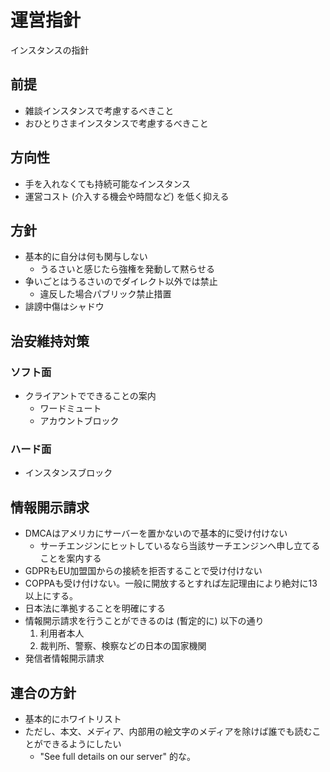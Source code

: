# 運営指針
インスタンスの指針

## 前提
* 雑談インスタンスで考慮するべきこと
* おひとりさまインスタンスで考慮するべきこと

## 方向性
* 手を入れなくても持続可能なインスタンス
* 運営コスト (介入する機会や時間など) を低く抑える

## 方針
* 基本的に自分は何も関与しない
  * うるさいと感じたら強権を発動して黙らせる
* 争いごとはうるさいのでダイレクト以外では禁止
  * 違反した場合パブリック禁止措置
* 誹謗中傷はシャドウ

## 治安維持対策
### ソフト面
* クライアントでできることの案内
  * ワードミュート
  * アカウントブロック

### ハード面
* インスタンスブロック

## 情報開示請求
* DMCAはアメリカにサーバーを置かないので基本的に受け付けない
  * サーチエンジンにヒットしているなら当該サーチエンジンへ申し立てることを案内する
* GDPRもEU加盟国からの接続を拒否することで受け付けない
* COPPAも受け付けない。一般に開放するとすれば左記理由により絶対に13以上にする。
* 日本法に準拠することを明確にする
* 情報開示請求を行うことができるのは (暫定的に) 以下の通り
  1. 利用者本人
  2. 裁判所、警察、検察などの日本の国家機関
* 発信者情報開示請求

## 連合の方針
* 基本的にホワイトリスト
* ただし、本文、メディア、内部用の絵文字のメディアを除けば誰でも読むことができるようにしたい
  * "See full details on our server" 的な。